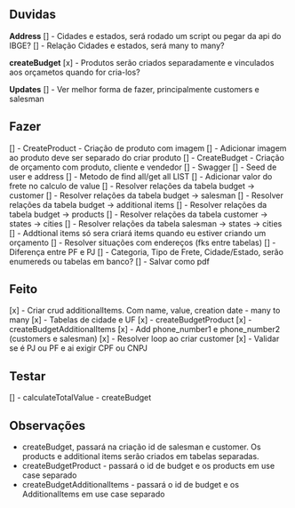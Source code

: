## Duvidas

**Address**
[] - Cidades e estados, será rodado um script ou pegar da api do IBGE?
[] - Relação Cidades e estados, será many to many?

**createBudget**
[x] - Produtos serão criados separadamente e vinculados aos orçametos quando for cria-los?

**Updates**
[] - Ver melhor forma de fazer, principalmente customers e salesman

## Fazer

[] - CreateProduct - Criação de produto com imagem
[] - Adicionar imagem ao produto deve ser separado do criar produto
[] - CreateBudget - Criação de orçamento com produto, cliente e vendedor
[] - Swagger
[] - Seed de user e address
[] - Metodo de find all/get all LIST
[] - Adicionar valor do frete no calculo de value
[] - Resolver relações da tabela budget -> customer
[] - Resolver relações da tabela budget -> salesman
[] - Resolver relações da tabela budget -> additional items
[] - Resolver relações da tabela budget -> products
[] - Resolver relações da tabela customer -> states -> cities
[] - Resolver relações da tabela salesman -> states -> cities
[] - Addtional items só sera criará items quando eu estiver criando um orçamento
[] - Resolver situações com endereços (fks entre tabelas)
[] - Diferença entre PF e PJ
[] - Categoria, Tipo de Frete, Cidade/Estado, serão enumereds ou tabelas em banco?
[] - Salvar como pdf

## Feito

[x] - Criar crud additionalItems. Com name, value, creation date - many to many
[x] - Tabelas de cidade e UF
[x] - createBudgetProduct
[x] - createBudgetAdditionalItems
[x] - Add phone_number1 e phone_number2 (customers e salesman)
[x] - Resolver loop ao criar customer
[x] - Validar se é PJ ou PF e ai exigir CPF ou CNPJ

## Testar

[] - calculateTotalValue - createBudget

## Observações

- createBudget, passará na criação id de salesman e customer. Os products e additional items serão criados em tabelas separadas.
- createBudgetProduct - passará o id de budget e os products em use case separado
- createBudgetAdditionalItems - passará o id de budget e os AdditionalItems em use case separado
